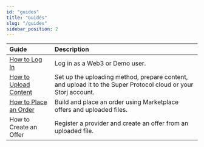```yaml
---
id: "guides"
title: "Guides"
slug: "/guides"
sidebar_position: 2
---
```


| **Guide** | **Description** |
| :- | :- |
| [How to Log In](/marketplace/guides/log-in) | Log in as a Web3 or Demo user. |
| [How to Upload Content](/marketplace/guides/upload) | Set up the uploading method, prepare content, and upload it to the Super Protocol cloud or your Storj account. |
| [How to Place an Order](/marketplace/guides/place-order) | Build and place an order using Marketplace offers and uploaded files. |
| How to Create an Offer | Register a provider and create an offer from an uploaded file. |